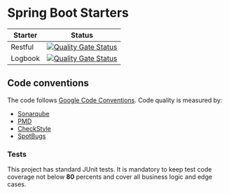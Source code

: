 # Spring Boot Starters

| Starter | Status                                                                                                                                                                                                                                                                        |
|---------|-------------------------------------------------------------------------------------------------------------------------------------------------------------------------------------------------------------------------------------------------------------------------------|
| Restful | [![Quality Gate Status](https://sonarqube.c2a2.com/api/project_badges/measure?project=ujar-org%3Aujar-boot-starter-restful&metric=alert_status&token=079b58510a190a61f593cc04e400943008c61418)](https://sonarqube.c2a2.com/dashboard?id=ujar-org%3Aujar-boot-starter-restful) |
| Logbook | [![Quality Gate Status](https://sonarqube.c2a2.com/api/project_badges/measure?project=ujar-org%3Aujar-boot-starter-logbook&metric=alert_status&token=53b7643b8f681909f9e2b23f23655b957f86cb78)](https://sonarqube.c2a2.com/dashboard?id=ujar-org%3Aujar-boot-starter-logbook) |


## Code conventions

The code follows [Google Code Conventions](https://google.github.io/styleguide/javaguide.html). Code quality is measured by:
- [Sonarqube](https://sonarqube.c2a2.com/dashboard?id=ujar-org%3Aujar-boot-starter-restful)
- [PMD](https://pmd.github.io/)
- [CheckStyle](https://checkstyle.sourceforge.io/)
- [SpotBugs](https://spotbugs.github.io/)

### Tests

This project has standard JUnit tests.
It is mandatory to keep test code coverage not below **80** percents and cover all business logic and edge cases.
